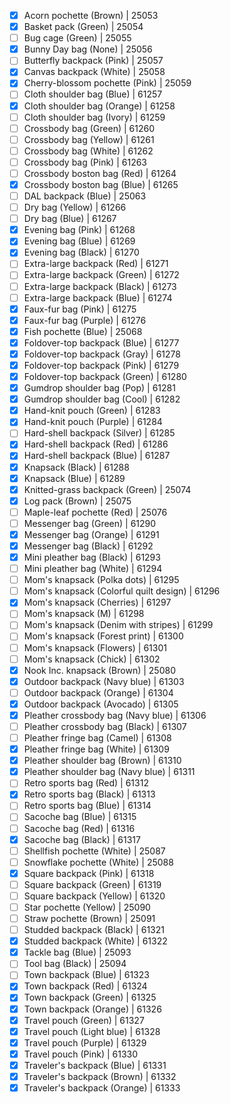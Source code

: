 - [x] Acorn pochette (Brown) | 25053
- [x] Basket pack (Green) | 25054
- [ ] Bug cage (Green) | 25055
- [x] Bunny Day bag (None) | 25056
- [ ] Butterfly backpack (Pink) | 25057
- [x] Canvas backpack (White) | 25058
- [x] Cherry-blossom pochette (Pink) | 25059
- [ ] Cloth shoulder bag (Blue) | 61257
- [x] Cloth shoulder bag (Orange) | 61258
- [ ] Cloth shoulder bag (Ivory) | 61259
- [ ] Crossbody bag (Green) | 61260
- [ ] Crossbody bag (Yellow) | 61261
- [ ] Crossbody bag (White) | 61262
- [ ] Crossbody bag (Pink) | 61263
- [ ] Crossbody boston bag (Red) | 61264
- [x] Crossbody boston bag (Blue) | 61265
- [ ] DAL backpack (Blue) | 25063
- [ ] Dry bag (Yellow) | 61266
- [ ] Dry bag (Blue) | 61267
- [x] Evening bag (Pink) | 61268
- [x] Evening bag (Blue) | 61269
- [x] Evening bag (Black) | 61270
- [ ] Extra-large backpack (Red) | 61271
- [ ] Extra-large backpack (Green) | 61272
- [ ] Extra-large backpack (Black) | 61273
- [ ] Extra-large backpack (Blue) | 61274
- [x] Faux-fur bag (Pink) | 61275
- [x] Faux-fur bag (Purple) | 61276
- [x] Fish pochette (Blue) | 25068
- [x] Foldover-top backpack (Blue) | 61277
- [x] Foldover-top backpack (Gray) | 61278
- [x] Foldover-top backpack (Pink) | 61279
- [x] Foldover-top backpack (Green) | 61280
- [x] Gumdrop shoulder bag (Pop) | 61281
- [x] Gumdrop shoulder bag (Cool) | 61282
- [x] Hand-knit pouch (Green) | 61283
- [x] Hand-knit pouch (Purple) | 61284
- [ ] Hard-shell backpack (Silver) | 61285
- [x] Hard-shell backpack (Red) | 61286
- [x] Hard-shell backpack (Blue) | 61287
- [x] Knapsack (Black) | 61288
- [x] Knapsack (Blue) | 61289
- [x] Knitted-grass backpack (Green) | 25074
- [x] Log pack (Brown) | 25075
- [ ] Maple-leaf pochette (Red) | 25076
- [ ] Messenger bag (Green) | 61290
- [x] Messenger bag (Orange) | 61291
- [x] Messenger bag (Black) | 61292
- [x] Mini pleather bag (Black) | 61293
- [ ] Mini pleather bag (White) | 61294
- [ ] Mom's knapsack (Polka dots) | 61295
- [ ] Mom's knapsack (Colorful quilt design) | 61296
- [x] Mom's knapsack (Cherries) | 61297
- [ ] Mom's knapsack (M) | 61298
- [ ] Mom's knapsack (Denim with stripes) | 61299
- [ ] Mom's knapsack (Forest print) | 61300
- [ ] Mom's knapsack (Flowers) | 61301
- [ ] Mom's knapsack (Chick) | 61302
- [x] Nook Inc. knapsack (Brown) | 25080
- [x] Outdoor backpack (Navy blue) | 61303
- [ ] Outdoor backpack (Orange) | 61304
- [x] Outdoor backpack (Avocado) | 61305
- [x] Pleather crossbody bag (Navy blue) | 61306
- [ ] Pleather crossbody bag (Black) | 61307
- [ ] Pleather fringe bag (Camel) | 61308
- [x] Pleather fringe bag (White) | 61309
- [x] Pleather shoulder bag (Brown) | 61310
- [x] Pleather shoulder bag (Navy blue) | 61311
- [ ] Retro sports bag (Red) | 61312
- [x] Retro sports bag (Black) | 61313
- [ ] Retro sports bag (Blue) | 61314
- [ ] Sacoche bag (Blue) | 61315
- [ ] Sacoche bag (Red) | 61316
- [x] Sacoche bag (Black) | 61317
- [ ] Shellfish pochette (White) | 25087
- [ ] Snowflake pochette (White) | 25088
- [x] Square backpack (Pink) | 61318
- [ ] Square backpack (Green) | 61319
- [ ] Square backpack (Yellow) | 61320
- [ ] Star pochette (Yellow) | 25090
- [ ] Straw pochette (Brown) | 25091
- [ ] Studded backpack (Black) | 61321
- [x] Studded backpack (White) | 61322
- [x] Tackle bag (Blue) | 25093
- [ ] Tool bag (Black) | 25094
- [ ] Town backpack (Blue) | 61323
- [x] Town backpack (Red) | 61324
- [x] Town backpack (Green) | 61325
- [x] Town backpack (Orange) | 61326
- [x] Travel pouch (Green) | 61327
- [x] Travel pouch (Light blue) | 61328
- [x] Travel pouch (Purple) | 61329
- [x] Travel pouch (Pink) | 61330
- [x] Traveler's backpack (Blue) | 61331
- [x] Traveler's backpack (Brown) | 61332
- [x] Traveler's backpack (Orange) | 61333

